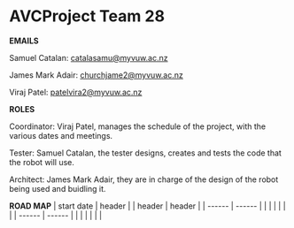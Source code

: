 # AVCProject Team 28

**EMAILS**

Samuel Catalan: catalasamu@myvuw.ac.nz

James Mark Adair: churchjame2@myvuw.ac.nz

Viraj Patel: patelvira2@myvuw.ac.nz

**ROLES**

Coordinator: Viraj Patel, manages the schedule of the project, with the various dates and meetings.

Tester: Samuel Catalan, the tester designs, creates and tests the code that the robot will use. 

Architect: James Mark Adair, they are in charge of the design of the robot being used and buidling it. 



**ROAD MAP**
| start date | header |
| header | header |
| ------ | ------ |
|        |        |
|        |        |
| ------ | ------ |
|        |        |
|        |        |
